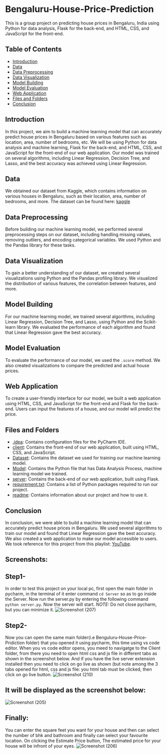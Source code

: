 # Bengaluru-House-Price-Prediction

This is a group project on predicting house prices in Bengaluru, India using Python for data analysis, Flask for the back-end, and HTML, CSS, and JavaScript for the front-end.

## Table of Contents

- [Introduction](#introduction)
- [Data](#data)
- [Data Preprocessing](#data-preprocessing)
- [Data Visualization](#data-visualization)
- [Model Building](#model-building)
- [Model Evaluation](#model-evaluation)
- [Web Application](#web-application)
- [Files and Folders](#Files-and-Folders)
- [Conclusion](#conclusion)

## Introduction

In this project, we aim to build a machine learning model that can accurately predict house prices in Bengaluru based on various features such as location, area, number of bedrooms, etc. We will be using Python for data analysis and machine learning, Flask for the back-end, and HTML, CSS, and JavaScript for the front-end of our web application. Our model was trained on several algorithms, including Linear Regression, Decision Tree, and Lasso, and the best accuracy was achieved using Linear Regression.

## Data

We obtained our dataset from Kaggle, which contains information on various houses in Bengaluru, such as their location, area, number of bedrooms, and more. The dataset can be found here: [kaggle](https://www.kaggle.com/datasets/amitabhajoy/bengaluru-house-price-data)

## Data Preprocessing

Before building our machine learning model, we performed several preprocessing steps on our dataset, including handling missing values, removing outliers, and encoding categorical variables. We used Python and the Pandas library for these tasks.

## Data Visualization

To gain a better understanding of our dataset, we created several visualizations using Python and the Pandas profiling library. We visualized the distribution of various features, the correlation between features, and more.

## Model Building

For our machine learning model, we trained several algorithms, including Linear Regression, Decision Tree, and Lasso, using Python and the Scikit-learn library. We evaluated the performance of each algorithm and found that Linear Regression gave the best accuracy.

## Model Evaluation

To evaluate the performance of our model, we used the `.score` method. We also created visualizations to compare the predicted and actual house prices.

## Web Application

To create a user-friendly interface for our model, we built a web application using HTML, CSS, and JavaScript for the front-end and Flask for the back-end. Users can input the features of a house, and our model will predict the price.

## Files and Folders
- [.idea](https://github.com/aditya345-coder/Bengaluru-House-Price-Prediction/tree/main/.idea): Contains configuration files for the PyCharm IDE.
- [client](https://github.com/aditya345-coder/Bengaluru-House-Price-Prediction/tree/main/Client): Contains the front-end of our web application, built using HTML, CSS, and JavaScript.
- [Dataset](https://github.com/aditya345-coder/Bengaluru-House-Price-Prediction/tree/main/Dataset): Contains the dataset we used for training our machine learning model.
- [Model](https://github.com/aditya345-coder/Bengaluru-House-Price-Prediction/tree/main/Model): Contains the Python file that has Data Analysis Process, machine learning model we trained.
- [server](https://github.com/aditya345-coder/Bengaluru-House-Price-Prediction/tree/main/Server): Contains the back-end of our web application, built using Flask.
- [requirement.txt](https://github.com/aditya345-coder/Bengaluru-House-Price-Prediction/blob/main/requirement.txt): Contains a list of Python packages required to run our project.
- [readme](https://github.com/aditya345-coder/Bengaluru-House-Price-Prediction/blob/main/README.md): Contains information about our project and how to use it.

## Conclusion

In conclusion, we were able to build a machine learning model that can accurately predict house prices in Bengaluru. We used several algorithms to train our model and found that Linear Regression gave the best accuracy. We also created a web application to make our model accessible to users. We took reference for this project from this playlist: [YouTube](https://youtube.com/playlist?list=PLeo1K3hjS3uu7clOTtwsp94PcHbzqpAdg).

## Screenshots:
## Step1-
In order to test this project on your local pc, first open the main folder in pycharm, in the terminal of it enter command `cd Server` so as to go inside the Server. Now run the server.py by entering the following command `python server.py`. Now the server will start. *NOTE:* Do not close pycharm, but you can minimize it.
![Screenshot (207)](https://github.com/karti3k/tournament-style-guide-html-css-webpage/assets/97697722/7e456a6c-ca8d-4fab-a6c8-b337414d3ba9)

## Step2- 
Now you can open the same main folder(i.e Benguluru-House-Price-Pridiction folder) that you opened it using pycharm, this time using vs code editor. When you vs code editor opens, you meed to navigatge to the Client folder, from there you need to open html css and js file in different tabs as shown in the screenshot below. And if you have the live server extension installed then you need to click on go live as shown (but note among the 3 tabs opened for html, css and js file: you html tab must be clicked, then click on go live button.
![Screenshot (210)](https://github.com/karti3k/tournament-style-guide-html-css-webpage/assets/97697722/3d03fceb-4025-4cf1-83bd-1514930f0608)

## It will be displayed as the screenshot below:
![Screenshot (205)](https://github.com/karti3k/tournament-style-guide-html-css-webpage/assets/97697722/452e322b-68da-4895-b658-ada771b25c4d)

## Finally:
You can enter the square feet you want for your house and then can select the number of bhk and bathroom and finally can select your favourite location. On clicking the Estimate Price button, The estimated price for your house will be infront of your eyes.
![Screenshot (206)](https://github.com/karti3k/tournament-style-guide-html-css-webpage/assets/97697722/0fb4e205-0248-47eb-b6b4-554e81978b2f)
